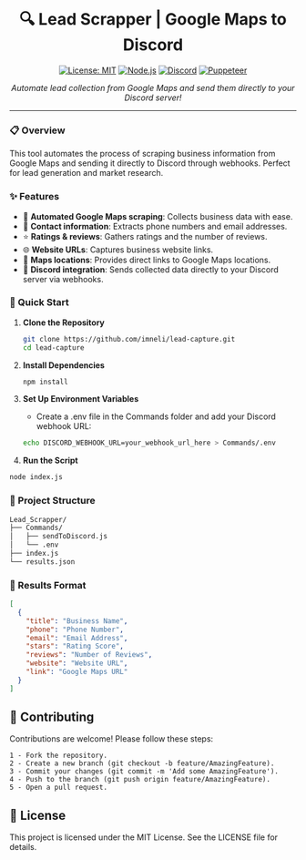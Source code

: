
<div align="center">

# 🔍 Lead Scrapper | Google Maps to Discord

</div>

<div align="center">

[![License: MIT](https://img.shields.io/badge/License-MIT-yellow.svg)](https://opensource.org/licenses/MIT)
[![Node.js](https://img.shields.io/badge/Node.js-18.x-43853D?style=flat&logo=node.js&logoColor=white)](https://nodejs.org/)
[![Discord](https://img.shields.io/badge/Discord-7289DA?style=flat&logo=discord&logoColor=white)](https://discord.com)
[![Puppeteer](https://img.shields.io/badge/Puppeteer-19.x-40B5A4?style=flat&logo=puppeteer&logoColor=white)](https://pptr.dev)

*Automate lead collection from Google Maps and send them directly to your Discord server!*


</div>

---


### 📋 Overview
This tool automates the process of scraping business information from Google Maps and sending it directly to Discord through webhooks. Perfect for lead generation and market research.

### ✨ Features
- 🤖 **Automated Google Maps scraping**: Collects business data with ease.
- 📱 **Contact information**: Extracts phone numbers and email addresses.
- ⭐ **Ratings & reviews**: Gathers ratings and the number of reviews.
- 🌐 **Website URLs**: Captures business website links.
- 📍 **Maps locations**: Provides direct links to Google Maps locations.
- 💬 **Discord integration**: Sends collected data directly to your Discord server via webhooks.

### 🚀 Quick Start

1. **Clone the Repository**
   ```bash
   git clone https://github.com/imneli/lead-capture.git
   cd lead-capture
   ```

2. **Install Dependencies**
    ```bash
    npm install
    ```

3. **Set Up Environment Variables**

    - Create a .env file in the Commands folder and add your Discord webhook URL:

    ```bash
    echo DISCORD_WEBHOOK_URL=your_webhook_url_here > Commands/.env
    ```

4. **Run the Script**

```bash
node index.js
```

### 📁 Project Structure

```bash
Lead_Scrapper/
├── Commands/
│   ├── sendToDiscord.js
│   └── .env
├── index.js
└── results.json
```

### 📄 Results Format

```json
[
  {
    "title": "Business Name",
    "phone": "Phone Number",
    "email": "Email Address",
    "stars": "Rating Score",
    "reviews": "Number of Reviews",
    "website": "Website URL",
    "link": "Google Maps URL"
  }
]
```

## 🤝 Contributing

Contributions are welcome! Please follow these steps:

    1 - Fork the repository.
    2 - Create a new branch (git checkout -b feature/AmazingFeature).
    3 - Commit your changes (git commit -m 'Add some AmazingFeature').
    4 - Push to the branch (git push origin feature/AmazingFeature).
    5 - Open a pull request.

## 📜 License

This project is licensed under the MIT License. See the LICENSE file for details.